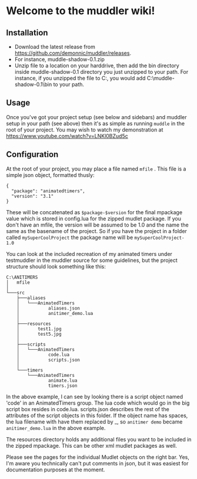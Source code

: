 # Welcome to the muddler wiki!

## Installation
* Download the latest release from https://github.com/demonnic/muddler/releases.
* For instance, muddle-shadow-0.1.zip
* Unzip file to a location on your harddrive, then add the bin directory inside muddle-shadow-0.1 directory you just unzipped to your path. For instance, if you unzipped the file to C:, you would add C:\muddle-shadow-0.1\bin to your path.

## Usage
Once you've got your project setup (see below and sidebars) and muddler setup in your path (see above) then it's as simple as running `muddle` in the root of your project. 
You may wish to watch my demonstration at https://www.youtube.com/watch?v=LNKl0BZud5c

## Configuration
At the root of your project, you may place a file named `mfile` . This file is a simple json object, formatted thusly:
```
{
  "package": "animatedtimers",
  "version": "3.1"
}
```
These will be concatenated as `$package-$version` for the final mpackage value which is stored in config.lua for the zipped mudlet package. If you don't have an mfile, the version will be assumed to be 1.0 and the name the same as the basename of the project. So if you have the project in a folder called `mySuperCoolProject` the package name will be `mySuperCoolProject-1.0`

You can look at the included recreation of my animated timers under testmuddler in the muddler source for some guidelines, but the project structure should look something like this:
```
C:\ANITIMERS
│   mfile
│
└───src
    ├───aliases
    │   └───AnimatedTimers
    │           aliases.json
    │           anitimer_demo.lua
    │
    ├───resources
    │       test1.jpg
    │       test5.jpg
    │
    ├───scripts
    │   └───AnimatedTimers
    │           code.lua
    │           scripts.json
    │
    └───timers
        └───AnimatedTimers
                animate.lua
                timers.json
```
In the above example, I can see by looking there is a script object named 'code' in an AnimatedTimers group. The lua code which would go in the big script box resides in code.lua. scripts.json describes the rest of the attributes of the script objects in this folder. If the object name has spaces, the lua filename with have them replaced by _, so `anitimer demo` became `anitimer_demo.lua` in the above example.

The resources directory holds any additional files you want to be included in the zipped mpackage. This can be other xml mudlet packages as well.

Please see the pages for the individual Mudlet objects on the right bar. Yes, I'm aware you technically can't put comments in json, but it was easiest for documentation purposes at the moment.
